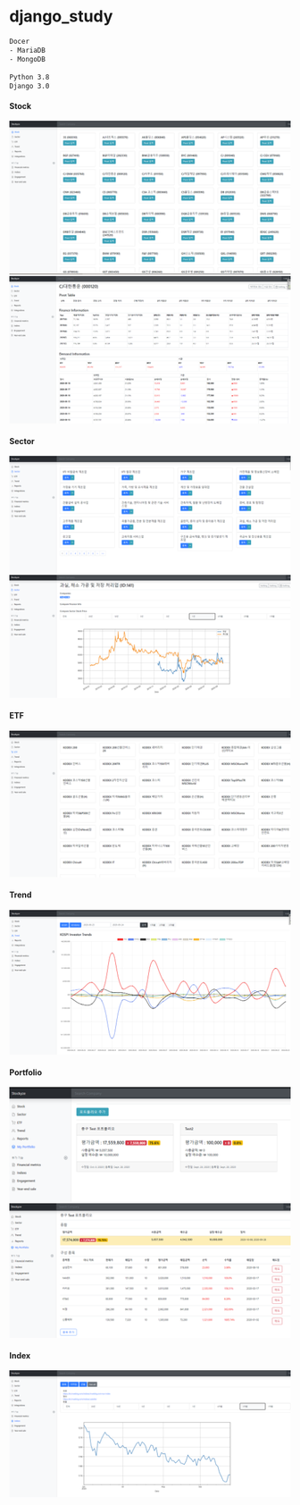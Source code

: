 # django_study

```
Docer
- MariaDB
- MongoDB

Python 3.8
Django 3.0
```

#### Stock
![result](project/1-1.stock_list.PNG)
![result](project/1-2.stock_detail.PNG)

#### Sector
![result](project/2-1.sector_list.PNG)
![result](project/2-2.sector_detail.PNG)

#### ETF
![result](project/3-1.etf_list.PNG)

#### Trend
![result](project/4-1.investor_trend.PNG)

#### Portfolio
![result](project/5-1.portfolio.PNG)
![result](project/5-2.portfolio_detail.PNG)

#### Index
![result](project/10.index.PNG)